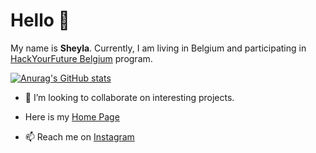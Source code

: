 # Hello 👋

My name is **Sheyla**. Currently, I am living in Belgium and participating in [HackYourFuture Belgium](https://www.hackyourfuture.net) program. 

[![Anurag's GitHub stats](https://github-readme-stats.vercel.app/api?username=sheybusta)](https://github.com/anuraghazra/github-readme-stats)

- 👯 I’m looking to collaborate on interesting projects.
- Here is my [Home Page]()

- 📫 Reach me on [Instagram](https://www.instagram.com/milabusta)





